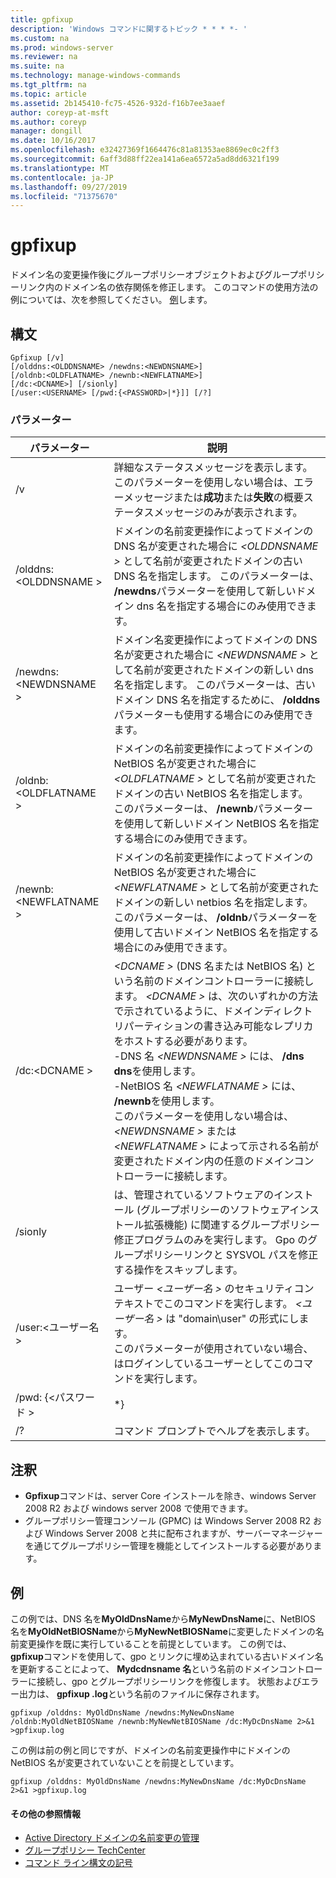 ```yaml
---
title: gpfixup
description: 'Windows コマンドに関するトピック * * * *- '
ms.custom: na
ms.prod: windows-server
ms.reviewer: na
ms.suite: na
ms.technology: manage-windows-commands
ms.tgt_pltfrm: na
ms.topic: article
ms.assetid: 2b145410-fc75-4526-932d-f16b7ee3aaef
author: coreyp-at-msft
ms.author: coreyp
manager: dongill
ms.date: 10/16/2017
ms.openlocfilehash: e32427369f1664476c81a81353ae8869ec0c2ff3
ms.sourcegitcommit: 6aff3d88ff22ea141a6ea6572a5ad8dd6321f199
ms.translationtype: MT
ms.contentlocale: ja-JP
ms.lasthandoff: 09/27/2019
ms.locfileid: "71375670"
---
```

# <a name="gpfixup"></a>gpfixup



ドメイン名の変更操作後にグループポリシーオブジェクトおよびグループポリシーリンク内のドメイン名の依存関係を修正します。 このコマンドの使用方法の例については、次を参照してください。 [例](#BKMK_Examples)します。

## <a name="syntax"></a>構文

```
Gpfixup [/v] 
[/olddns:<OLDDNSNAME> /newdns:<NEWDNSNAME>] 
[/oldnb:<OLDFLATNAME> /newnb:<NEWFLATNAME>] 
[/dc:<DCNAME>] [/sionly] 
[/user:<USERNAME> [/pwd:{<PASSWORD>|*}]] [/?]
```

### <a name="parameters"></a>パラメーター

|       パラメーター       |                                                                                                                                                                                                                               説明                                                                                                                                                                                                                               |
|-----------------------|-------------------------------------------------------------------------------------------------------------------------------------------------------------------------------------------------------------------------------------------------------------------------------------------------------------------------------------------------------------------------------------------------------------------------------------------------------------------------|
|          /v           |                                                                                                                                                      詳細なステータスメッセージを表示します。</br>このパラメーターを使用しない場合は、エラーメッセージまたは**成功**または**失敗**の概要ステータスメッセージのみが表示されます。                                                                                                                                                       |
| /olddns:\<OLDDNSNAME > |                                                                                                           ドメインの名前変更操作によってドメインの DNS 名が変更された場合に *\<OLDDNSNAME >* として名前が変更されたドメインの古い DNS 名を指定します。 このパラメーターは、 **/newdns**パラメーターを使用して新しいドメイン dns 名を指定する場合にのみ使用できます。                                                                                                            |
| /newdns:\<NEWDNSNAME > |                                                                                                          ドメイン名変更操作によってドメインの DNS 名が変更された場合に *\<NEWDNSNAME >* として名前が変更されたドメインの新しい dns 名を指定します。 このパラメーターは、古いドメイン DNS 名を指定するために、 **/olddns**パラメーターも使用する場合にのみ使用できます。                                                                                                           |
| /oldnb:\<OLDFLATNAME > |                                                                                                        ドメインの名前変更操作によってドメインの NetBIOS 名が変更された場合に *\<OLDFLATNAME >* として名前が変更されたドメインの古い NetBIOS 名を指定します。 このパラメーターは、 **/newnb**パラメーターを使用して新しいドメイン NetBIOS 名を指定する場合にのみ使用できます。                                                                                                        |
| /newnb:\<NEWFLATNAME > |                                                                                                       ドメインの名前変更操作によってドメインの NetBIOS 名が変更された場合に *\<NEWFLATNAME >* として名前が変更されたドメインの新しい netbios 名を指定します。 このパラメーターは、 **/oldnb**パラメーターを使用して古いドメイン NetBIOS 名を指定する場合にのみ使用できます。                                                                                                       |
|     /dc:\<DCNAME >     | *\<DCNAME >* (DNS 名または NetBIOS 名) という名前のドメインコントローラーに接続します。 *\<DCNAME >* は、次のいずれかの方法で示されているように、ドメインディレクトリパーティションの書き込み可能なレプリカをホストする必要があります。</br>-DNS 名 *\<NEWDNSNAME >* には、 **/dns dns**を使用します。</br>-NetBIOS 名 *\<NEWFLATNAME >* には、 **/newnb**を使用します。</br>このパラメーターを使用しない場合は、 *\<NEWDNSNAME >* または *\<NEWFLATNAME >* によって示される名前が変更されたドメイン内の任意のドメインコントローラーに接続します。 |
|        /sionly        |                                                                                                                           は、管理されているソフトウェアのインストール (グループポリシーのソフトウェアインストール拡張機能) に関連するグループポリシー修正プログラムのみを実行します。 Gpo のグループポリシーリンクと SYSVOL パスを修正する操作をスキップします。                                                                                                                           |
|   /user:\<ユーザー名 >   |                                                                                                                                   ユーザー *\<ユーザー名 >* のセキュリティコンテキストでこのコマンドを実行します。 *\<ユーザー名 >* は "domain\user" の形式にします。</br>このパラメーターが使用されていない場合、はログインしているユーザーとしてこのコマンドを実行します。                                                                                                                                    |
|   /pwd: {\<パスワード >   |                                                                                                                                                                                                                                   \*}                                                                                                                                                                                                                                   |
|          /?           |                                                                                                                                                                                                                  コマンド プロンプトでヘルプを表示します。                                                                                                                                                                                                                   |

## <a name="remarks"></a>注釈

-   **Gpfixup**コマンドは、server Core インストールを除き、windows Server 2008 R2 および windows server 2008 で使用できます。
-   グループポリシー管理コンソール (GPMC) は Windows Server 2008 R2 および Windows Server 2008 と共に配布されますが、サーバーマネージャーを通じてグループポリシー管理を機能としてインストールする必要があります。

## <a name="BKMK_Examples"></a>例

この例では、DNS 名を**MyOldDnsName**から**MyNewDnsName**に、NetBIOS 名を**MyOldNetBIOSName**から**MyNewNetBIOSName**に変更したドメインの名前変更操作を既に実行していることを前提としています。 この例では、 **gpfixup**コマンドを使用して、gpo とリンクに埋め込まれている古いドメイン名を更新することによって、 **Mydcdnsname 名**という名前のドメインコントローラーに接続し、gpo とグループポリシーリンクを修復します。 状態およびエラー出力は、 **gpfixup .log**という名前のファイルに保存されます。
```
gpfixup /olddns: MyOldDnsName /newdns:MyNewDnsName /oldnb:MyOldNetBIOSName /newnb:MyNewNetBIOSName /dc:MyDcDnsName 2>&1 >gpfixup.log
```
この例は前の例と同じですが、ドメインの名前変更操作中にドメインの NetBIOS 名が変更されていないことを前提としています。
```
gpfixup /olddns: MyOldDnsName /newdns:MyNewDnsName /dc:MyDcDnsName 2>&1 >gpfixup.log
```

#### <a name="additional-references"></a>その他の参照情報

-   [Active Directory ドメインの名前変更の管理](https://go.microsoft.com/fwlink/?LinkId=198385)
-   [グループポリシー TechCenter](https://go.microsoft.com/fwlink/?LinkID=145531)
-   [コマンド ライン構文の記号](command-line-syntax-key.md)